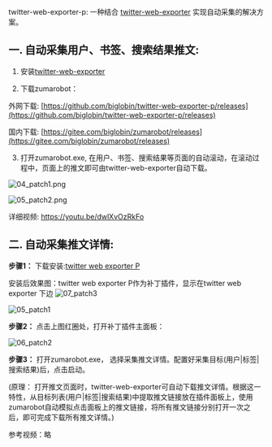 twitter-web-exporter-p: 一种结合 [twitter-web-exporter](https://github.com/prinsss/twitter-web-exporter) 实现自动采集的解决方案。


## 一. 自动采集用户、书签、搜索结果推文:
1. 安装[twitter-web-exporter](https://github.com/prinsss/twitter-web-exporter) 

2. 下载zumarobot：

外网下载:
[https://github.com/biglobin/twitter-web-exporter-p/releases](https://github.com/biglobin/twitter-web-exporter-p/releases)

国内下载:
[https://gitee.com/biglobin/zumarobot/releases](https://gitee.com/biglobin/zumarobot/releases)

3. 打开zumarobot.exe, 在用户、书签、搜索结果等页面的自动滚动，在滚动过程中，页面上的推文即可由twitter-web-exporter自动下载。


![04_patch1.png](https://github.com/user-attachments/assets/a26967cc-c97f-4e4d-b9ef-8e773c33c577)


![05_patch2.png](https://github.com/user-attachments/assets/d66c3931-917f-4c59-ab0c-cb4a516574a5)

详细视频:
https://youtu.be/dwlXvOzRkFo

## 二. 自动采集推文详情:

**步骤1：**
下载安装:[twitter web exporter P](https://github.com/biglobin/twitter-web-exporter-p/blob/main/dist/twitter-web-exporter.user.js)

安装后效果图：twitter web exporter P作为补丁插件，显示在twitter web exporter 下边
![07_patch3](https://github.com/user-attachments/assets/6bce559a-5f7a-4a55-877b-84d70234dc6d)

![05_patch1](https://github.com/user-attachments/assets/ed9d398e-132c-4c0f-b395-90bcc3769f93)

**步骤2：**
点击上图红圈处，打开补丁插件主面板：

![06_patch2](https://github.com/user-attachments/assets/17acd826-2f0c-4684-8d0a-60b1f6a1df0d)

**步骤3：**
打开zumarobot.exe， 选择采集推文详情。配置好采集目标(用户|标签|搜索结果)后，点击启动。

(原理： 打开推文页面时，twitter-web-exporter可自动下载推文详情。根据这一特性，从目标列表(用户|标签|搜索结果)中提取推文链接放在插件面板上，使用zumarobot自动模拟点击面板上的推文链接，将所有推文链接分别打开一次之后，即可完成下载所有推文详情。)

参考视频：略
